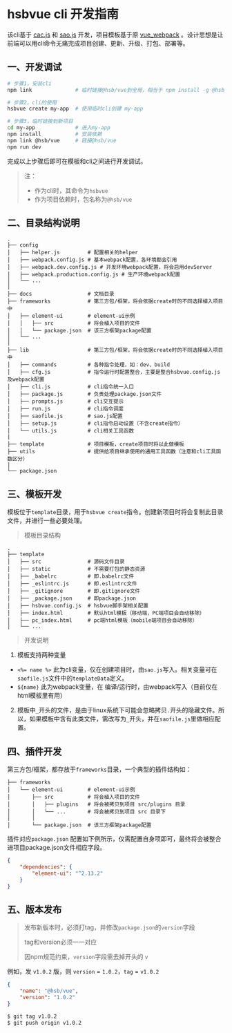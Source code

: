 # hsbvue cli 开发指南

该cli基于 [cac.js](https://github.com/cacjs/cac) 和 [sao.js](https://saojs.org/) 开发，项目模板基于原 [vue_webpack](http://git.huishoubao.com.cn/hsb/vue_webpack) 。设计思想是让前端可以用cli命令无痛完成项目创建、更新、升级、打包、部署等。



## 一、开发调试

```bash
# 步骤1，安装cli
npm link              # 临时链接@hsb/vue到全局，相当于 npm install -g @hsb/vue

# 步骤2，cli的使用
hsbvue create my-app  # 使用临时cli创建 my-app

# 步骤3，临时链接到新项目
cd my-app             # 进入my-app
npm install           # 安装依赖
npm link @hsb/vue     # 链接@hsb/vue
npm run dev
```

完成以上步骤后即可在模板和cli之间进行开发调试。

> 注：
>
> - 作为cli时，其命令为`hsbvue`
> - 作为项目依赖时，包名称为`@hsb/vue`





## 二、目录结构说明

```
.
├── config
│   ├── helper.js         # 配置相关的helper
│   ├── webpack.config.js # 基本webpack配置，各环境都会引用
│   ├── webpack.dev.config.js # 开发环境webpack配置，将会启用devServer
│   ├── webpack.production.config.js # 生产环境webpack配置
│   └── ...
│
├── docs                  # 文档目录
├── frameworks            # 第三方包/框架，将会依据create时的不同选择植入项目中
│   ├── element-ui        # element-ui示例
│   │   ├── src           # 将会植入项目的文件
│   │   └── package.json  # 该三方框架package配置
│   └── ...
│
├── lib                   # 第三方包/框架，将会依据create时的不同选择植入项目中
│   ├── commands          # 各种指令处理，如：dev、build
│   ├── cfg.js            # 指令运行时配置整合，主要是整合hsbvue.config.js及webpack配置
│   ├── cli.js            # cli指令统一入口
│   ├── package.js        # 负责处理package.json文件
│   ├── prompts.js        # cli交互提示
│   ├── run.js            # cli指令调度
│   ├── saofile.js        # sao.js配置
│   ├── setup.js          # cli指令启动设置（不含create指令）
│   └── utils.js          # cli相关工具函数
|
├── template              # 项目模板，create项目时将以此做模板
├── utils                 # 提供给项目继承使用的通用工具函数（注意和cli工具函数区分）
|
└── package.json
```



## 三、模板开发

模板位于`template`目录，用于`hsbvue create`指令。创建新项目时将会复制此目录文件，并进行一些必要处理。

> 模板目录结构

 ```
 .
 ├── template
 │   ├── src               # 源码文件目录
 │   ├── static            # 不需要打包的静态资源
 │   ├── _babelrc          # 即.babelrc文件
 │   ├── _eslintrc.js      # 即.eslintrc文件
 │   ├── _gitignore        # 即.gitignore文件
 │   ├── _package.json     # 即package.json
 │   ├── hsbvue.config.js  # hsbvue脚手架相关配置
 │   ├── index.html        # 默认html模板（移动端，PC端项目会自动移除）
 │   ├── pc_index.html     # pc端html模板（mobile端项目会自动移除）
 │   └── ...
 ```



> 开发说明

1. 模板支持两种变量

  - `<%= name %>`     此为cli变量，仅在创建项目时，由`sao.js`写入。相关变量可在`saofile.js`文件中的`templateData`定义。
  - `${name}`        此为webpack变量，在 编译/运行时，由webpack写入（目前仅在html模板里有用）



2. 模板中`_`开头的文件，是由于linux系统下可能会忽略拷贝`.`开头的隐藏文件。所以，如果模板中含有此类文件，需改写为`_`开头，并在`saofile.js`里做相应配置。



## 四、插件开发

第三方包/框架，都存放于`frameworks`目录，一个典型的插件结构如：

```
├── frameworks
│   └── element-ui        # element-ui示例
│       ├── src           # 将会植入项目的文件
│       │   ├── plugins   # 将会被拷贝到项目 src/plugins 目录
│       │   └── ...       # 将会被拷贝到项目 src 目录下
│       │
│       └── package.json  # 该三方框架package配置
```

插件对应`package.json` 配置如下例所示，仅需配置自身项即可，最终将会被整合进项目package.json文件相应字段。

```json
{
    "dependencies": {
        "element-ui": "^2.13.2"
    }
}
```



## 五、版本发布

> 发布新版本时，必须打tag，并修改`package.json`的`version`字段
>
> tag和version必须一一对应
>
> 因npm规范约束，`version`字段需去掉开头的 `v`

例如，发 `v1.0.2` 版，则 `version` = `1.0.2`，`tag` = `v1.0.2`
```json
{
    "name": "@hsb/vue",
    "version": "1.0.2"
}
```

```bash
$ git tag v1.0.2
$ git push origin v1.0.2
```
